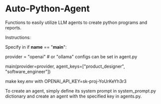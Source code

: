 # Auto-Python-Agent
Functions to easily utilize LLM agents to create python programs and reports.

Instructions:

Specify in if __name__ == "__main__":

provider = "openai"  # or "ollama" configs can be set in agent.py

main(provider=provider, agent_keys=["product_designer", "software_engineer"]) 

make key.env with OPENAI_API_KEY=sk-proj-YoUrKeYh3r3

To create an agent, simply define its system prompt in system_prompt.py dictionary and create an agent with the specified key in agents.py.
